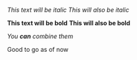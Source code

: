 *This text will be italic*
_This will also be italic_

**This text will be bold**
__This will also be bold__

_You **can** combine them_

Good to go as of now
